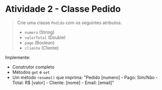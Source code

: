 # Atividade 2 - Classe Pedido

> Crie uma classe `Pedido` com os seguintes atributos:
> - `numero` (String)
> - `valorTotal` (Double)
> - `pago` (Boolean)
> - `cliente` (Cliente)

Implemente:
- Construtor completo
- Métodos `get` e `set`
- Um método `resumo()` que imprima:
  "Pedido [numero] - Pago: Sim/Não - Total: R$ [valor] - Cliente: [nome] - Email: [email]"
